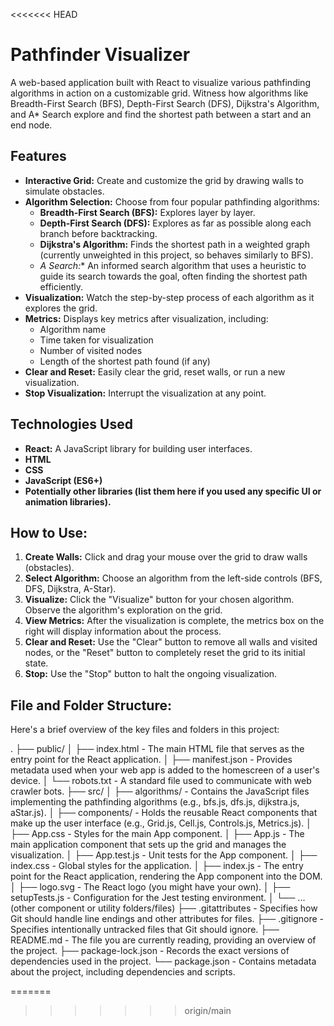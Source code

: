 <<<<<<< HEAD

# Pathfinder Visualizer
A web-based application built with React to visualize various pathfinding algorithms in action on a customizable grid. Witness how algorithms like Breadth-First Search (BFS), Depth-First Search (DFS), Dijkstra's Algorithm, and A* Search explore and find the shortest path between a start and an end node.

## Features
* **Interactive Grid:** Create and customize the grid by drawing walls to simulate obstacles.
* **Algorithm Selection:** Choose from four popular pathfinding algorithms:
    * **Breadth-First Search (BFS):** Explores layer by layer.
    * **Depth-First Search (DFS):** Explores as far as possible along each branch before backtracking.
    * **Dijkstra's Algorithm:** Finds the shortest path in a weighted graph (currently unweighted in this project, so behaves similarly to BFS).
    * **A* Search:** An informed search algorithm that uses a heuristic to guide its search towards the goal, often finding the shortest path efficiently.
* **Visualization:** Watch the step-by-step process of each algorithm as it explores the grid.
* **Metrics:** Displays key metrics after visualization, including:
    * Algorithm name
    * Time taken for visualization
    * Number of visited nodes
    * Length of the shortest path found (if any)
* **Clear and Reset:** Easily clear the grid, reset walls, or run a new visualization.
* **Stop Visualization:** Interrupt the visualization at any point.


## Technologies Used
* **React:** A JavaScript library for building user interfaces.
* **HTML**
* **CSS**
* **JavaScript (ES6+)**
* **Potentially other libraries (list them here if you used any specific UI or animation libraries).**


## How to Use:
1.  **Create Walls:** Click and drag your mouse over the grid to draw walls (obstacles).
2.  **Select Algorithm:** Choose an algorithm from the left-side controls (BFS, DFS, Dijkstra, A-Star).
3.  **Visualize:** Click the "Visualize" button for your chosen algorithm. Observe the algorithm's exploration on the grid.
4.  **View Metrics:** After the visualization is complete, the metrics box on the right will display information about the process.
5.  **Clear and Reset:** Use the "Clear" button to remove all walls and visited nodes, or the "Reset" button to completely reset the grid to its initial state.
6.  **Stop:** Use the "Stop" button to halt the ongoing visualization.



## File and Folder Structure:
Here's a brief overview of the key files and folders in this project:

.
├── public/
│   ├── index.html        - The main HTML file that serves as the entry point for the React application.
│   ├── manifest.json     - Provides metadata used when your web app is added to the homescreen of a user's device.
│   └── robots.txt        - A standard file used to communicate with web crawler bots.
├── src/
│   ├── algorithms/       - Contains the JavaScript files implementing the pathfinding algorithms (e.g., bfs.js, dfs.js, dijkstra.js, aStar.js).
│   ├── components/       - Holds the reusable React components that make up the user interface (e.g., Grid.js, Cell.js, Controls.js, Metrics.js).
│   ├── App.css           - Styles for the main App component.
│   ├── App.js            - The main application component that sets up the grid and manages the visualization.
│   ├── App.test.js       - Unit tests for the App component.
│   ├── index.css         - Global styles for the application.
│   ├── index.js          - The entry point for the React application, rendering the App component into the DOM.
│   ├── logo.svg          - The React logo (you might have your own).
│   ├── setupTests.js     - Configuration for the Jest testing environment.
│   └── ... (other component or utility folders/files)
├── .gitattributes       - Specifies how Git should handle line endings and other attributes for files.
├── .gitignore           - Specifies intentionally untracked files that Git should ignore.
├── README.md            - The file you are currently reading, providing an overview of the project.
├── package-lock.json    - Records the exact versions of dependencies used in the project.
└── package.json         - Contains metadata about the project, including dependencies and scripts.


=======


>>>>>>> origin/main